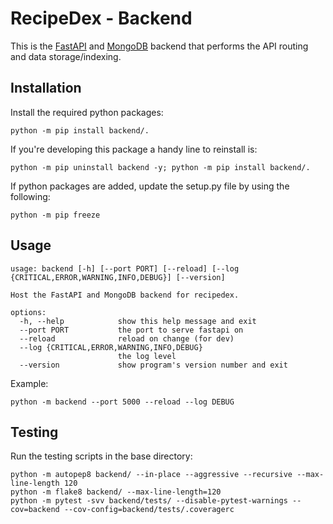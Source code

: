 # RecipeDex - Backend
This is the [FastAPI](https://fastapi.tiangolo.com/) and [MongoDB](https://www.mongodb.com/) backend that performs the API routing and data storage/indexing. 

## Installation

Install the required python packages:

```
python -m pip install backend/.
```

If you're developing this package a handy line to reinstall is:
```
python -m pip uninstall backend -y; python -m pip install backend/.
```

If python packages are added, update the setup.py file by using the following:

```
python -m pip freeze
```

## Usage

```
usage: backend [-h] [--port PORT] [--reload] [--log {CRITICAL,ERROR,WARNING,INFO,DEBUG}] [--version]

Host the FastAPI and MongoDB backend for recipedex.

options:
  -h, --help            show this help message and exit
  --port PORT           the port to serve fastapi on
  --reload              reload on change (for dev)
  --log {CRITICAL,ERROR,WARNING,INFO,DEBUG}
                        the log level
  --version             show program's version number and exit
```

Example:

```
python -m backend --port 5000 --reload --log DEBUG
```

## Testing

Run the testing scripts in the base directory:

```
python -m autopep8 backend/ --in-place --aggressive --recursive --max-line-length 120
python -m flake8 backend/ --max-line-length=120
python -m pytest -svv backend/tests/ --disable-pytest-warnings --cov=backend --cov-config=backend/tests/.coveragerc
```
